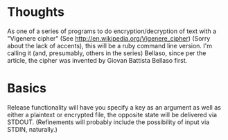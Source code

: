 # Thoughts

As one of a series of programs to do encryption/decryption of text with a "Vigenere cipher" (See http://en.wikipedia.org/Vigenere_cipher) (Sorry about the lack of accents), this will be a ruby command line version.  I'm calling it (and, presumably, others in the series) Bellaso, since per the article, the cipher was invented by Giovan Battista Bellaso first.

# Basics

Release functionality will have you specify a key as an argument as well as either a plaintext or encrypted file, the opposite state will be delivered via STDOUT.  (Refinements will probably include the possibility of input via STDIN, naturally.)
